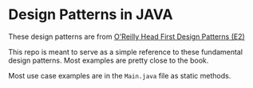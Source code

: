 # Design Patterns in JAVA

These design patterns are from [O'Reilly Head First Design Patterns (E2)](https://www.amazon.com/Head-First-Design-Patterns-Object-Oriented/dp/149207800X/ref=sr_1_1?dchild=1&keywords=Design+Patterns&qid=1611797725&sr=8-1)

This repo is meant to serve as a simple reference to these fundamental design patterns. Most examples are 
pretty close to the book.

Most use case examples are in the `Main.java` file as static methods.  